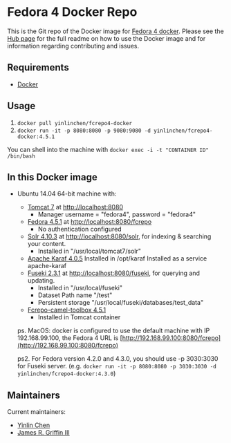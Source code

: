 # Fedora 4 Docker Repo

This is the Git repo of the Docker image for [Fedora 4 docker](https://hub.docker.com/r/yinlinchen/fcrepo4-docker/). Please see the [Hub page](https://hub.docker.com/r/yinlinchen/fcrepo4-docker/) for the full readme on how to use the Docker image and for information regarding contributing and issues.

## Requirements

* [Docker](https://www.docker.com/)

## Usage

1. `docker pull yinlinchen/fcrepo4-docker`
2. `docker run -it -p 8080:8080 -p 9080:9080 -d yinlinchen/fcrepo4-docker:4.5.1`

You can shell into the machine with `docker exec -i -t "CONTAINER ID" /bin/bash`

## In this Docker image

* Ubuntu 14.04 64-bit machine with: 
  * [Tomcat 7](https://tomcat.apache.org) at [http://localhost:8080](http://localhost:8080)
    * Manager username = "fedora4", password = "fedora4"
  * [Fedora 4.5.1](https://wiki.duraspace.org/display/FF/Downloads) at [http://localhost:8080/fcrepo](http://localhost:8080/fcrepo)
    * No authentication configured
  * [Solr 4.10.3](https://lucene.apache.org/solr/) at [http://localhost:8080/solr](http://localhost:8080/solr), for indexing & searching your content.
    * Installed in "/usr/local/tomcat7/solr"
  * [Apache Karaf 4.0.5](http://karaf.apache.org/)
    Installed in /opt/karaf
    Installed as a service apache-karaf
  * [Fuseki 2.3.1](https://jena.apache.org/documentation/serving_data/index.html) at [http://localhost:8080/fuseki](http://localhost:8080/fuseki), for querying and updating.
    * Installed in "/usr/local/fuseki"
    * Dataset Path name "/test"
    * Persistent storage "/usr/local/fuseki/databases/test_data"
  * [Fcrepo-camel-toolbox 4.5.1](https://github.com/fcrepo4-labs/fcrepo-camel-toolbox)
    * Installed in Tomcat container

  ps. MacOS: docker is configured to use the default machine with IP 192.168.99.100, the Fedora 4 URL is  [http://192.168.99.100:8080/fcrepo](http://192.168.99.100:8080/fcrepo)

  ps2. For Fedora version 4.2.0 and 4.3.0, you should use -p 3030:3030 for Fuseki server. (e.g. `docker run -it -p 8080:8080 -p 3030:3030 -d yinlinchen/fcrepo4-docker:4.3.0`)


## Maintainers

Current maintainers:

* [Yinlin Chen](https://github.com/yinlinchen)
* [James R. Griffin III](https://github.com/jrgriffiniii)